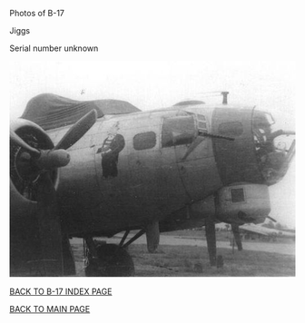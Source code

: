 
Photos of B-17






 




Jiggs  

Serial number unknown  
  

![](Jiggs.jpg)  
  

[BACK TO B-17 INDEX PAGE](ValorToVictory/000b17s.md)  

[BACK TO MAIN PAGE](ValorToVictory/index.html)


